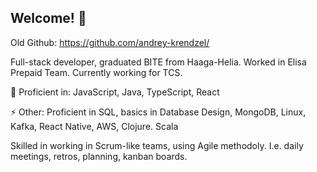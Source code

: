 ## Welcome! 👋

Old Github: https://github.com/andrey-krendzel/

Full-stack developer, graduated BITE from Haaga-Helia. Worked in Elisa Prepaid Team. Currently working for TCS. 

🔭 Proficient in: JavaScript, Java, TypeScript, React

⚡ Other: Proficient in SQL, basics in Database Design, MongoDB, Linux, Kafka, React Native, AWS, Clojure. Scala

Skilled in working in Scrum-like teams, using Agile methodoly. I.e. daily meetings, retros, planning, kanban boards. 

<!--
**andrey-krendzel-new/andrey-krendzel-new** is a ✨ _special_ ✨ repository because its `README.md` (this file) appears on your GitHub profile.

Here are some ideas to get you started:

- 🔭 I’m currently working on ...
- 🌱 I’m currently learning ...
- 👯 I’m looking to collaborate on ...
- 🤔 I’m looking for help with ...
- 💬 Ask me about ...
- 📫 How to reach me: ...
- 😄 Pronouns: ...
- ⚡ Fun fact: ...
-->
